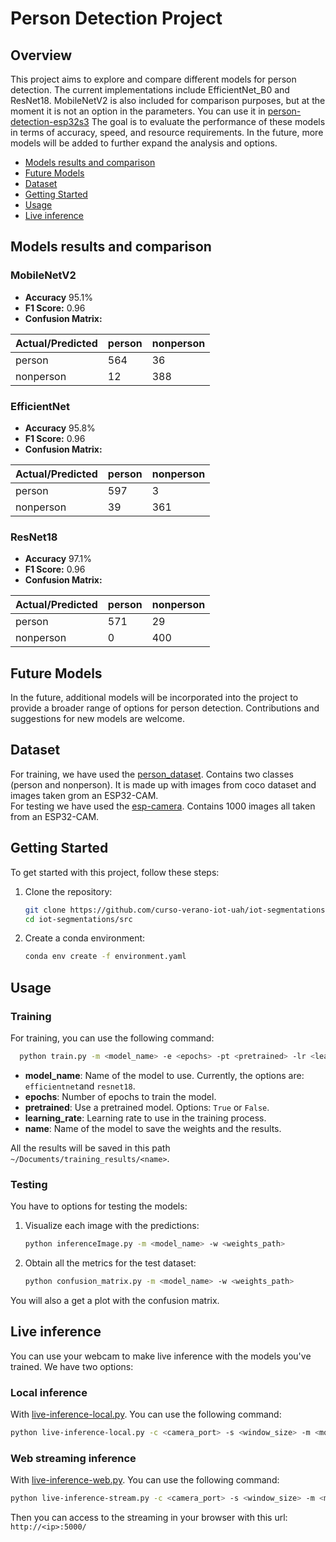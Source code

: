 # Person Detection Project

## Overview

This project aims to explore and compare different models for person detection.
The current implementations include EfficientNet_B0 and ResNet18. MobileNetV2 is also included for comparison purposes, 
but at the moment it is not an option in the parameters. You can use it in 
[person-detection-esp32s3](https://github.com/curso-verano-iot-uah/person-detection-esp32s3)
The goal is to evaluate the performance of these models in terms of accuracy, speed, and resource requirements.
In the future, more models will be added to further expand the analysis and options.  
  

* [Models results and comparison](#models-results-and-comparison)
* [Future Models](#future-models)
* [Dataset](#dataset)
* [Getting Started](#getting-started)
* [Usage](#usage)
* [Live inference](#live-inference)

## Models results and comparison


### MobileNetV2
- **Accuracy**  95.1%
- **F1 Score:** 0.96
- **Confusion Matrix:**

| Actual/Predicted | person | nonperson |
|------------------|--------|-----------|
| person           | 564    | 36        |
| nonperson        | 12     | 388       |


### EfficientNet
- **Accuracy** 95.8%
- **F1 Score:** 0.96
- **Confusion Matrix:**

| Actual/Predicted | person | nonperson |
|------------------|--------|-----------|
| person           | 597    | 3         |
| nonperson        | 39     | 361       |

### ResNet18
- **Accuracy** 97.1%
- **F1 Score:** 0.96
- **Confusion Matrix:**

| Actual/Predicted | person | nonperson |
|------------------|--------|-----------|
| person           | 571    | 29        |
| nonperson        | 0      | 400       |


## Future Models

In the future, additional models will be incorporated into the project to provide a broader 
range of options for person detection. Contributions and suggestions for new models are welcome.

## Dataset

For training, we have used the [person_dataset](input/person_dataset). Contains
two classes (person and nonperson). It is made up with images from coco dataset and
images taken grom an ESP32-CAM.  
For testing we have used the [esp-camera](input/test/esp-camera). Contains 1000 images all taken 
from an ESP32-CAM.

## Getting Started

To get started with this project, follow these steps:

1. Clone the repository:

   ```bash
   git clone https://github.com/curso-verano-iot-uah/iot-segmentations.git
   cd iot-segmentations/src
   ```
2. Create a conda environment:

   ```bash
   conda env create -f environment.yaml
   ```
   
## Usage

### Training

For training, you can use the following command:
```bash
  python train.py -m <model_name> -e <epochs> -pt <pretrained> -lr <learning_rate> -n <name>
```  

- **model_name**: Name of the model to use. Currently, the options are: `efficientnet`and `resnet18`.
- **epochs**: Number of epochs to train the model.
- **pretrained**: Use a pretrained model. Options: `True` or `False`.
- **learning_rate**: Learning rate to use in the training process.
- **name**: Name of the model to save the weights and the results.

All the results will be saved in this path `~/Documents/training_results/<name>`.

### Testing

You have to options for testing the models:

1. Visualize each image with the predictions:      

    ```bash
    python inferenceImage.py -m <model_name> -w <weights_path>
    ```
2. Obtain all the metrics for the test dataset:

    ```bash
    python confusion_matrix.py -m <model_name> -w <weights_path>
    ```
   
You will also a get a plot with the confusion matrix.
   
## Live inference
You can use your webcam to make live inference with the models you've trained. We have two options:

### Local inference

With [live-inference-local.py](src/live-inference-local.py). You can use the following command:

```bash
python live-inference-local.py -c <camera_port> -s <window_size> -m <model_name> -w <weights_path>
```

### Web streaming inference

With [live-inference-web.py](src/live-inference-stream.py). You can use the following command:

```bash
python live-inference-stream.py -c <camera_port> -s <window_size> -m <model_name> -w <weights_path>
```
Then you can access to the streaming in your browser with this url: `http://<ip>:5000/`






